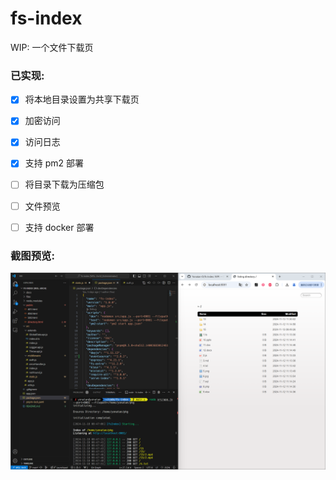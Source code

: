 # fs-index

WIP: 一个文件下载页

### 已实现:

- [x] 将本地目录设置为共享下载页

- [x] 加密访问

- [x] 访问日志

- [x] 支持 pm2 部署

- [ ] 将目录下载为压缩包

- [ ] 文件预览

- [ ] 支持 docker 部署

### 截图预览:

![image-20241118085004112](docs/README.assets/image-20241118085004112.png)